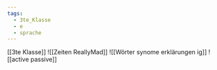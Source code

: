 ```yaml
---
tags:
  - 3te_Klasse
  - e
  - sprache
---
```

[[3te Klasse]]
![[Zeiten ReallyMad]]
![[Wörter synome erklärungen ig]]
![[active passive]]
